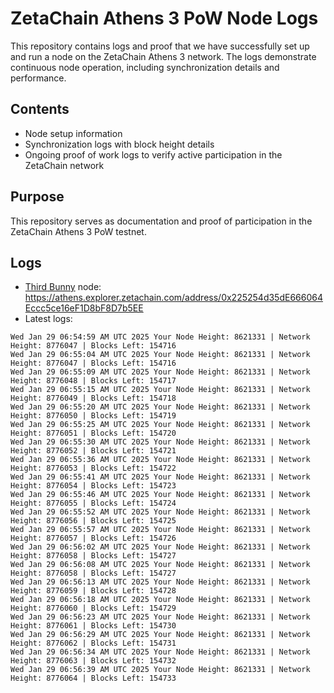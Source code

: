# ZetaChain Athens 3 PoW Node Logs
This repository contains logs and proof that we have successfully set up and run a node on the ZetaChain Athens 3 network. The logs demonstrate continuous node operation, including synchronization details and performance.

## Contents
- Node setup information
- Synchronization logs with block height details
- Ongoing proof of work logs to verify active participation in the ZetaChain network

## Purpose
This repository serves as documentation and proof of participation in the ZetaChain Athens 3 PoW testnet.

## Logs

- [Third Bunny](https://thirdbunny.xyz/) node: https://athens.explorer.zetachain.com/address/0x225254d35dE666064Eccc5ce16eF1D8bF8D7b5EE
- Latest logs:
```
Wed Jan 29 06:54:59 AM UTC 2025 Your Node Height: 8621331 | Network Height: 8776047 | Blocks Left: 154716
Wed Jan 29 06:55:04 AM UTC 2025 Your Node Height: 8621331 | Network Height: 8776047 | Blocks Left: 154716
Wed Jan 29 06:55:09 AM UTC 2025 Your Node Height: 8621331 | Network Height: 8776048 | Blocks Left: 154717
Wed Jan 29 06:55:15 AM UTC 2025 Your Node Height: 8621331 | Network Height: 8776049 | Blocks Left: 154718
Wed Jan 29 06:55:20 AM UTC 2025 Your Node Height: 8621331 | Network Height: 8776050 | Blocks Left: 154719
Wed Jan 29 06:55:25 AM UTC 2025 Your Node Height: 8621331 | Network Height: 8776051 | Blocks Left: 154720
Wed Jan 29 06:55:30 AM UTC 2025 Your Node Height: 8621331 | Network Height: 8776052 | Blocks Left: 154721
Wed Jan 29 06:55:36 AM UTC 2025 Your Node Height: 8621331 | Network Height: 8776053 | Blocks Left: 154722
Wed Jan 29 06:55:41 AM UTC 2025 Your Node Height: 8621331 | Network Height: 8776054 | Blocks Left: 154723
Wed Jan 29 06:55:46 AM UTC 2025 Your Node Height: 8621331 | Network Height: 8776055 | Blocks Left: 154724
Wed Jan 29 06:55:52 AM UTC 2025 Your Node Height: 8621331 | Network Height: 8776056 | Blocks Left: 154725
Wed Jan 29 06:55:57 AM UTC 2025 Your Node Height: 8621331 | Network Height: 8776057 | Blocks Left: 154726
Wed Jan 29 06:56:02 AM UTC 2025 Your Node Height: 8621331 | Network Height: 8776058 | Blocks Left: 154727
Wed Jan 29 06:56:08 AM UTC 2025 Your Node Height: 8621331 | Network Height: 8776058 | Blocks Left: 154727
Wed Jan 29 06:56:13 AM UTC 2025 Your Node Height: 8621331 | Network Height: 8776059 | Blocks Left: 154728
Wed Jan 29 06:56:18 AM UTC 2025 Your Node Height: 8621331 | Network Height: 8776060 | Blocks Left: 154729
Wed Jan 29 06:56:23 AM UTC 2025 Your Node Height: 8621331 | Network Height: 8776061 | Blocks Left: 154730
Wed Jan 29 06:56:29 AM UTC 2025 Your Node Height: 8621331 | Network Height: 8776062 | Blocks Left: 154731
Wed Jan 29 06:56:34 AM UTC 2025 Your Node Height: 8621331 | Network Height: 8776063 | Blocks Left: 154732
Wed Jan 29 06:56:39 AM UTC 2025 Your Node Height: 8621331 | Network Height: 8776064 | Blocks Left: 154733
```
